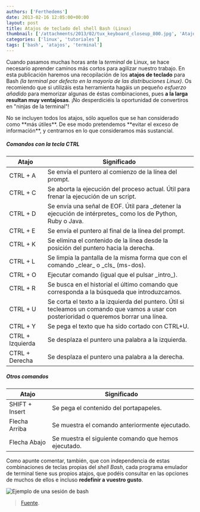 ```yaml
---
authors: ['Ferthedems']
date: 2013-02-16 12:05:00+00:00
layout: post
title: Atajos de teclado del shell Bash (Linux)
thumbnail: ['/attachments/2013/02/tux_keyboard_closeup_800.jpg', 'Atajos de teclado en Linux']
categories: ['linux', 'tutoriales']
tags: ['bash', 'atajos', 'terminal']
---
```


Cuando pasamos muchas horas ante la _terminal_ de Linux, se hace necesario aprender caminos más cortos para agilizar nuestro trabajo. En esta publicación haremos una recopilación de los **atajos de teclado** para Bash _(la terminal por defecto en la mayoría de las distribuciones Linux)_. Os recomiendo que si utilizáis esta herramienta hagáis un pequeño _esfuerzo añadido_ para memorizar algunas de éstas combinaciones, pues **a la larga resultan muy ventajosas**. ¡No desperdiciéis la oportunidad de convertiros en "ninjas de la terminal"!

<div class="alert alert-warning">
No se incluyen todos los atajos, sólo aquellos que se han considerado como **más útiles**. De ese modo pretendemos **evitar el exceso de información**, y centrarnos en lo que consideramos más sustancial.
</div>

##### _Comandos con la tecla CTRL_

<table class="table table-striped">
    <thead>
        <tr>
            <th>Atajo</th>
            <th>Significado</th>
        </tr>
    </thead>
    <tbody>
        <tr>
            <td>CTRL + A</td>
            <td>Se envía el puntero al comienzo de la línea del prompt.</td>
        </tr>
        <tr>
            <td>CTRL + C</td>
            <td>Se aborta la ejecución del proceso actual. Útil para frenar la ejecución de un script.</td>
        </tr>
        <tr>
            <td>CTRL + D</td>
            <td>Se envía una señal de EOF. Útil para _detener la ejecución de intérpretes_ como los de Python, Ruby o Java.</td>
        </tr>
        <tr>
            <td>CTRL + E</td>
            <td>Se envía el puntero al final de la línea del prompt.</td>
        </tr>
        <tr>
            <td>CTRL + K</td>
            <td>Se elimina el contenido de la línea desde la posición del puntero hacia la derecha.</td>
        </tr>
        <tr>
            <td>CTRL + L</td>
            <td>Se limpia la pantalla de la misma forma que con el comando _clear_ o _cls_ (ms-dos).</td>
        </tr>
        <tr>
            <td>CTRL + O</td>
            <td>Ejecutar comando (igual que el pulsar _intro_).</td>
        </tr>
        <tr>
            <td>CTRL + R</td>
            <td>Se busca en el historial el último comando que corresponda a la búsqueda que introduzcamos.</td>
        </tr>
        <tr>
            <td>CTRL + U</td>
            <td>Se corta el texto a la izquierda del puntero. Útil si tecleamos un comando que vamos a usar con posterioridad o queremos borrar una línea.</td>
        </tr>
        <tr>
            <td>CTRL + Y</td>
            <td>Se pega el texto que ha sido cortado con CTRL+U.</td>
        </tr>
        <tr>
            <td>CTRL + Izquierda</td>
            <td>Se desplaza el puntero una palabra a la izquierda.</td>
        </tr>
        <tr>
            <td>CTRL + Derecha</td>
            <td>Se desplaza el puntero una palabra a la derecha.</td>
        </tr>
    </tbody>
</table>

##### _Otros comandos_

<table class="table table-striped">
    <thead>
        <tr>
            <th>Atajo</th>
            <th>Significado</th>
        </tr>
    </thead>
    <tbody>
        <tr>
            <td>SHIFT + Insert</td>
            <td>Se pega el contenido del portapapeles.</td>
        </tr>
        <tr>
            <td>Flecha Arriba</td>
            <td>Se muestra el comando anteriormente ejecutado.</td>
        </tr>
        <tr>
            <td>Flecha Abajo</td>
            <td>Se muestra el siguiente comando que hemos ejecutado.</td>
        </tr>
    </tbody>
</table>

Como apunte comentar, también, que con independencia de estas combinaciones de teclas propias del _shell Bash_, cada programa emulador de terminal tiene sus propios atajos, que podéis consultar en las opciones de muchos de ellos e incluso **redefinir a vuestro gusto**.

<img alt="Ejemplo de una sesión de bash" src="/img/placeholder.gif" data-original="/attachments/2013/02/Captura-de-pantalla-de-2013-02-14-173322.png" class="img-responsive img-rounded lazy" style="margin: 0 auto; display: block;">

>[Fuente](http://travesuras.wordpress.com/2009/05/22/20090522-1/).
